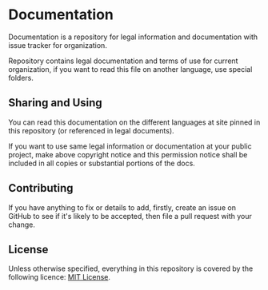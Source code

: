 # Documentation

Documentation is a repository for legal information and documentation with issue tracker for organization.

Repository contains legal documentation and terms of use for current organization, if you want to read this file on another language, use special folders.

## Sharing and Using

You can read this documentation on the different languages at site pinned in this repository (or referenced in legal documents).

If you want to use same legal information or documentation at your public project, make above copyright notice and this permission notice shall be included in all copies or substantial portions of the docs.

## Contributing

If you have anything to fix or details to add, firstly, create an issue on GitHub to see if it's likely to be accepted, then file a pull request with your change.

## License

Unless otherwise specified, everything in this repository is covered by the following licence: [MIT License](./LICENSE).